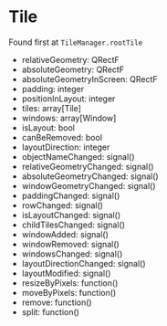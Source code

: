 # Tile
Found first at `TileManager.rootTile`

* relativeGeometry: QRectF
* absoluteGeometry: QRectF
* absoluteGeometryInScreen: QRectF
* padding: integer
* positionInLayout: integer
* tiles: array\[Tile\]
* windows: array\[Window\]
* isLayout: bool
* canBeRemoved: bool
* layoutDirection: integer
* objectNameChanged: signal()
* relativeGeometryChanged: signal()
* absoluteGeometryChanged: signal()
* windowGeometryChanged: signal()
* paddingChanged: signal()
* rowChanged: signal()
* isLayoutChanged: signal()
* childTilesChanged: signal()
* windowAdded: signal()
* windowRemoved: signal()
* windowsChanged: signal()
* layoutDirectionChanged: signal()
* layoutModified: signal()
* resizeByPixels: function()
* moveByPixels: function()
* remove: function()
* split: function()
